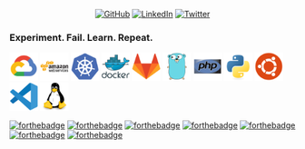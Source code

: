 <p align="center">
	<a href="https://github.com/manacas"><img src="https://img.shields.io/github/followers/manacas.svg?label=GitHub&style=social" alt="GitHub"></a>
	<a href="https://www.linkedin.com/in/paulo-mana%C3%A7as-32a1b9157"><img src="https://img.shields.io/badge/LinkedIn--_.svg?style=social&logo=linkedin" alt="LinkedIn"></a>
  <a href="https://twitter.com/paulomanacas"><img src="https://img.shields.io/twitter/follow/paulomanacas?label=Twitter&style=social" alt="Twitter"></a>
</p>

### Experiment. Fail. Learn. Repeat.

<img src="https://github.com/devicons/devicon/blob/master/icons/googlecloud/googlecloud-original.svg" alt="Google Cloud Logo" width="50" height="50"/> <img src="https://github.com/devicons/devicon/blob/master/icons/amazonwebservices/amazonwebservices-original-wordmark.svg" alt="AWS Logo" width="50" height="50"/> <img src="https://github.com/devicons/devicon/blob/master/icons/kubernetes/kubernetes-plain.svg" alt="K8S Logo" width="50" height="50"/> <img src="https://github.com/devicons/devicon/blob/master/icons/docker/docker-original-wordmark.svg" alt="Docker Logo" width="50" height="50"/> <img src="https://github.com/devicons/devicon/blob/master/icons/gitlab/gitlab-original.svg" alt="Gitlab Logo" width="50" height="50"/> <img src="https://github.com/devicons/devicon/blob/master/icons/go/go-original.svg" alt="Go Logo" width="50" height="50"/> <img src="https://github.com/devicons/devicon/blob/master/icons/php/php-original.svg" alt="PHP Logo" width="50" height="50"/> <img src="https://github.com/devicons/devicon/blob/master/icons/python/python-original.svg" alt="Python Logo" width="50" height="50"/> <img src="https://github.com/devicons/devicon/blob/master/icons/ubuntu/ubuntu-plain.svg" alt="Ubuntu Logo" width="50" height="50"/> <img src="https://github.com/devicons/devicon/blob/master/icons/vscode/vscode-original.svg" alt="VSCode Logo" width="50" height="50"/> <img src="https://github.com/devicons/devicon/blob/master/icons/linux/linux-original.svg" alt="Linux Logo" width="50" height="50"/>

[![forthebadge](https://forthebadge.com/images/badges/ctrl-c-ctrl-v.svg)](https://forthebadge.com)
[![forthebadge](https://forthebadge.com/images/badges/fixed-bugs.svg)](https://forthebadge.com)
[![forthebadge](https://forthebadge.com/images/badges/not-a-bug-a-feature.svg)](https://forthebadge.com)
[![forthebadge](https://forthebadge.com/images/badges/not-an-issue.svg)](https://forthebadge.com)
[![forthebadge](https://forthebadge.com/images/badges/powered-by-electricity.svg)](https://forthebadge.com)
[![forthebadge](https://forthebadge.com/images/badges/uses-brains.svg)](https://forthebadge.com)
[![forthebadge](https://forthebadge.com/images/badges/works-on-my-machine.svg)](https://forthebadge.com)

<!--
**manacas/manacas** is a ✨ _special_ ✨ repository because its `README.md` (this file) appears on your GitHub profile.

Here are some ideas to get you started:

- 🔭 I’m currently working on ...
- 🌱 I’m currently learning ...
- 👯 I’m looking to collaborate on ...
- 🤔 I’m looking for help with ...
- 💬 Ask me about ...
- 📫 How to reach me: ...
- 😄 Pronouns: ...
- ⚡ Fun fact: ...
-->
